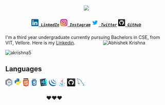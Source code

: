 <h3></h3>
<h1 align="center">
  <a href="https://git.io/typing-svg">
    <img src="https://readme-typing-svg.herokuapp.com?size=22&duration=4000&background=FFA21E00&width=500&lines=%F0%9D%90%96%F0%9D%90%9E%F0%9D%90%A5%F0%9D%90%9C%F0%9D%90%A8%F0%9D%90%A6%F0%9D%90%9E+%F0%9D%90%93%F0%9D%90%A8+%F0%9D%90%8C%F0%9D%90%B2+%F0%9D%90%8F%F0%9D%90%AB%F0%9D%90%A8%F0%9D%90%9F%F0%9D%90%A2%F0%9D%90%A5%F0%9D%90%9E%F0%9F%98%9C;I+am+Abhishek+Krishna+!">
  </a>
</h1>

<h5 align="center">
  <code><a href="https://www.linkedin.com/in/abhishek-krishna-730705237/" title="LinkedIn Profile"><img width="22" src="images/linkedin.svg"> LinkedIn</a></code>
  <code><a href="https://www.instagram.com/a_krishna5/" title="Instagram Profile"><img width="22" src="images/instagram.svg"> Instagram</a></code>
  <code><a href="https://twitter.com/akdpsgaya792" title="Twitter Profile"><img width="22" src="images/twitter.svg"> Twitter</a></code>
  <code><a href="https://github.com/akrishna5" title="Github Profile"><img width="22" src="images/github.svg"> Github</a></code>
</h5>

I'm a third year undergraduate currently pursuing Bachelors in CSE, from VIT, Vellore. Here is my [Linkedin](https://www.linkedin.com/in/abhishek-krishna-730705237/).
<img align="right" alt="Abhishek Krishna" src="https://logos.textgiraffe.com/logos/logo-name/Abhishek-designstyle-birthday-m.png" width="200" height="200"/>

<p align="left"> 
  <img src="https://komarev.com/ghpvc/?username=akrishna5&label=Views&color=blue&style=plastic" alt="akrishna5" /> 
</p>

## Languages
<code><img title="C" height="25" src="images/c.svg"></code>
<code><img title="Python" height="25" src="images/python-original.svg"></code>
<code><img title="HTML5" height="25" src="images/html5.svg"></code>
<code><img title="CSS" height="25" src="images/css.svg"></code>
<code><img title="Visual Studio Code" height="25" src="images/vscode.png"></code>
<code><img title="JQuery" height="25" src="images/jquery-original.svg"></code>
<code><img title="Java" height="25" src="images/java-original.svg"></code>
<code><img title="GitHub" height="25" src="images/github.svg"></code>
<code><img title="MySQL" height="25" src="images/mysql.svg"></code>

<div align="center">
<h3>♥❤️♥</h3>
</div>
